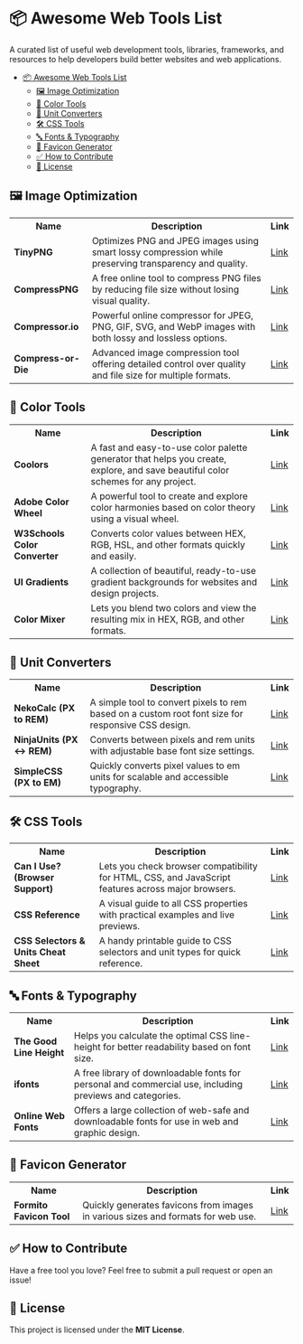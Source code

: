 # 📦 Awesome Web Tools List
A curated list of useful web development tools, libraries, frameworks, and resources to help developers build better websites and web applications.

- [📦 Awesome Web Tools List](#-awesome-web-tools-list)
	- [🖼️ Image Optimization](#️-image-optimization)
	- [🎨 Color Tools](#-color-tools)
	- [📏 Unit Converters](#-unit-converters)
	- [🛠️ CSS Tools](#️-css-tools)
	- [🔤 Fonts \& Typography](#-fonts--typography)
	- [📌 Favicon Generator](#-favicon-generator)
	- [✅ How to Contribute](#-how-to-contribute)
	- [📄 License](#-license)


## 🖼️ Image Optimization

<table>
  <tr>
    <th>Name</th>
    <th>Description</th>
    <th>Link</th>
  </tr>
  <tr>
    <td><strong>TinyPNG</strong></td>
    <td>Optimizes PNG and JPEG images using smart lossy compression while preserving transparency and quality.</td>
    <td><a href="https://tinypng.com/">Link</a></td>
  </tr>
  <tr>
    <td><strong>CompressPNG</strong></td>
    <td>A free online tool to compress PNG files by reducing file size without losing visual quality.</td>
    <td><a href="https://compresspng.com/">Link</a></td>
  </tr>
	<tr>
    <td><strong>Compressor.io</strong></td>
    <td>Powerful online compressor for JPEG, PNG, GIF, SVG, and WebP images with both lossy and lossless options.</td>
    <td><a href="https://compressor.io/">Link</a></td>
  </tr>
	<tr>
    <td><strong>Compress-or-Die</strong></td>
    <td>Advanced image compression tool offering detailed control over quality and file size for multiple formats.</td>
    <td><a href="https://compress-or-die.com/">Link</a></td>
  </tr>
</table>


## 🎨 Color Tools

<table>
  <tr>
    <th>Name</th>
    <th>Description</th>
    <th>Link</th>
  </tr>
  <tr>
    <td><strong>Coolors</strong></td>
    <td>A fast and easy-to-use color palette generator that helps you create, explore, and save beautiful color schemes for any project.</td>
    <td><a href="https://coolors.co/">Link</a></td>
  </tr>
  <tr>
    <td><strong>Adobe Color Wheel</strong></td>
    <td>A powerful tool to create and explore color harmonies based on color theory using a visual wheel.</td>
    <td><a href="https://color.adobe.com/create/color-wheel/">Link</a></td>
  </tr>
	<tr>
    <td><strong>W3Schools Color Converter</strong></td>
    <td>Converts color values between HEX, RGB, HSL, and other formats quickly and easily.</td>
    <td><a href="https://www.w3schools.com/colors/colors_converter.asp">Link</a></td>
  </tr>
	<tr>
    <td><strong>UI Gradients</strong></td>
    <td>A collection of beautiful, ready-to-use gradient backgrounds for websites and design projects.</td>
    <td><a href="https://uigradients.com/#Hersheys">Link</a></td>
  </tr>
	<tr>
    <td><strong>Color Mixer</strong></td>
    <td>Lets you blend two colors and view the resulting mix in HEX, RGB, and other formats.</td>
    <td><a href="https://colormixer.web.app/">Link</a></td>
  </tr>
</table>


## 📏 Unit Converters

<table>
  <tr>
    <th>Name</th>
    <th>Description</th>
    <th>Link</th>
  </tr>
  <tr>
    <td><strong>NekoCalc (PX to REM)</strong></td>
    <td>A simple tool to convert pixels to rem based on a custom root font size for responsive CSS design.</td>
    <td><a href="https://nekocalc.com/px-to-rem-converter">Link</a></td>
  </tr>
  <tr>
    <td><strong>NinjaUnits (PX ↔ REM)</strong></td>
    <td>Converts between pixels and rem units with adjustable base font size settings.</td>
    <td><a href="https://www.ninjaunits.com/converters/pixels/rem-pixels/">Link</a></td>
  </tr>
	<tr>
    <td><strong>SimpleCSS (PX to EM)</strong></td>
    <td>Quickly converts pixel values to em units for scalable and accessible typography.</td>
    <td><a href="https://simplecss.eu/pxtoems.html">Link</a></td>
  </tr>
</table>

## 🛠️ CSS Tools

<table>
  <tr>
    <th>Name</th>
    <th>Description</th>
    <th>Link</th>
  </tr>
  <tr>
    <td><strong>Can I Use? (Browser Support)</strong></td>
    <td> Lets you check browser compatibility for HTML, CSS, and JavaScript features across major browsers.</td>
    <td><a href="https://caniuse.com/">Link</a></td>
  </tr>
  <tr>
    <td><strong>CSS Reference</strong></td>
    <td>A visual guide to all CSS properties with practical examples and live previews.</td>
    <td><a href="https://cssreference.io/">Link</a></td>
  </tr>
	<tr>
    <td><strong>CSS Selectors & Units Cheat Sheet</strong></td>
    <td>A handy printable guide to CSS selectors and unit types for quick reference.</td>
    <td><a href="https://learntheweb.courses/topics/css-selectors-units-cheat-sheet/">Link</a></td>
  </tr>
</table>


## 🔤 Fonts & Typography

<table>
  <tr>
    <th>Name</th>
    <th>Description</th>
    <th>Link</th>
  </tr>
  <tr>
    <td><strong>The Good Line Height</strong></td>
    <td>Helps you calculate the optimal CSS line-height for better readability based on font size.</td>
    <td><a href="https://thegoodlineheight.com/">Link</a></td>
  </tr>
  <tr>
    <td><strong>ifonts</strong></td>
    <td>A free library of downloadable fonts for personal and commercial use, including previews and categories.</td>
    <td><a href="https://ifonts.xyz/">Link</a></td>
  </tr>
	<tr>
    <td><strong>Online Web Fonts</strong></td>
    <td>Offers a large collection of web-safe and downloadable fonts for use in web and graphic design.</td>
    <td><a href="https://www.onlinewebfonts.com/fonts">Link</a></td>
  </tr>
</table>



## 📌 Favicon Generator

<table>
  <tr>
    <th>Name</th>
    <th>Description</th>
    <th>Link</th>
  </tr>
  <tr>
    <td><strong>Formito Favicon Tool</strong></td>
    <td> Quickly generates favicons from images in various sizes and formats for web use.</td>
    <td><a href="https://formito.com/tools/favicon">Link</a></td>
  </tr>
</table>

## ✅ How to Contribute
Have a free tool you love? Feel free to submit a pull request or open an issue!

## 📄 License
This project is licensed under the **MIT License**.
